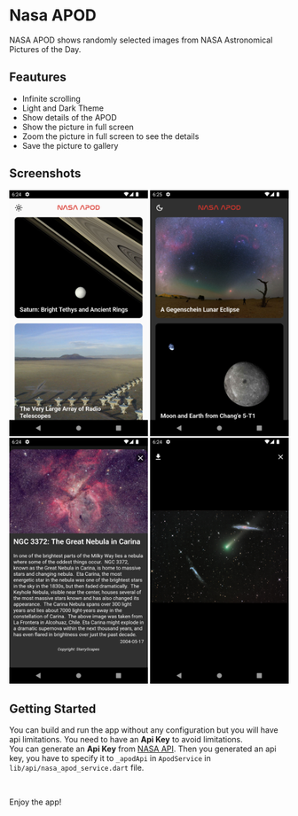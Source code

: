 # Nasa APOD

NASA APOD shows randomly selected images from NASA Astronomical Pictures of the Day.

## Feautures

- Infinite scrolling
- Light and Dark Theme
- Show details of the APOD
- Show the picture in full screen
- Zoom the picture in full screen to see the details
- Save the picture to gallery

## Screenshots

<img src="screenshots/light_theme.png" width="250"> <img src="screenshots/dark_theme.png" width="250"><br>
<img src="screenshots/details_screen.png" width="250"> <img src="screenshots/full_image_screen.png" width="250">

## Getting Started

You can build and run the app without any configuration but you will have api limitations. You need to have an **Api Key** to avoid limitations.<br>
You can generate an **Api Key** from [NASA API](https://api.nasa.gov/). Then you generated an api key, you have to specify it to `_apodApi` in `ApodService` in `lib/api/nasa_apod_service.dart` file.

<br>

Enjoy the app!